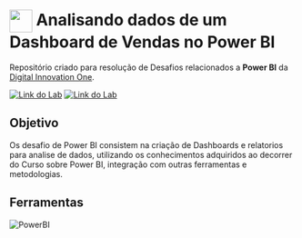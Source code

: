 <h1>
    <a href="https://www.dio.me/">
     <img align="center" width="40px" src="https://hermes.digitalinnovation.one/assets/diome/logo-minimized.png"></a>
    <span>Analisando dados de um Dashboard de Vendas no Power BI</span>
</h1>

Repositório criado para resolução de Desafios relacionados a **Power BI** da [Digital Innovation One](https://www.dio.me/).

[![Link do Lab](https://img.shields.io/badge/▶-000?style=for-the-badge&logo=movie&logoColor=E94D5F)]([https://web.dio.me/lab/descomplicando-a-criacao-de-pacotes-de-processamento-de-imagens-em-python/learning/c3b43185-88df-4d70-a018-bfd4cf1ee4e3](https://web.dio.me/project/analisando-dados-com-sql-analytics-e-power-bi/learning/75e3d085-0e55-48cc-928d-93c4a3fa9995?back=/track/engenharia-dados-python&tab=undefined&moduleId=undefined)) 
[![Link do Lab](https://img.shields.io/badge/Acesse%20na%20Plataforma-E94D5F?style=for-the-badge)]([https://web.dio.me/lab/descomplicando-a-criacao-de-pacotes-de-processamento-de-imagens-em-python/learning/c3b43185-88df-4d70-a018-bfd4cf1ee4e3](https://web.dio.me/project/analisando-dados-com-sql-analytics-e-power-bi/learning/75e3d085-0e55-48cc-928d-93c4a3fa9995?back=/track/engenharia-dados-python&tab=undefined&moduleId=undefined))

## Objetivo
Os desafio de Power BI consistem na criação de Dashboards e relatorios para analise de dados, utilizando os conhecimentos adquiridos ao decorrer do Curso sobre Power BI, integração com outras ferramentas e metodologias.

## Ferramentas
![PowerBI](https://img.shields.io/badge/Power_BI-FFB71B?style=for-the-badge)
